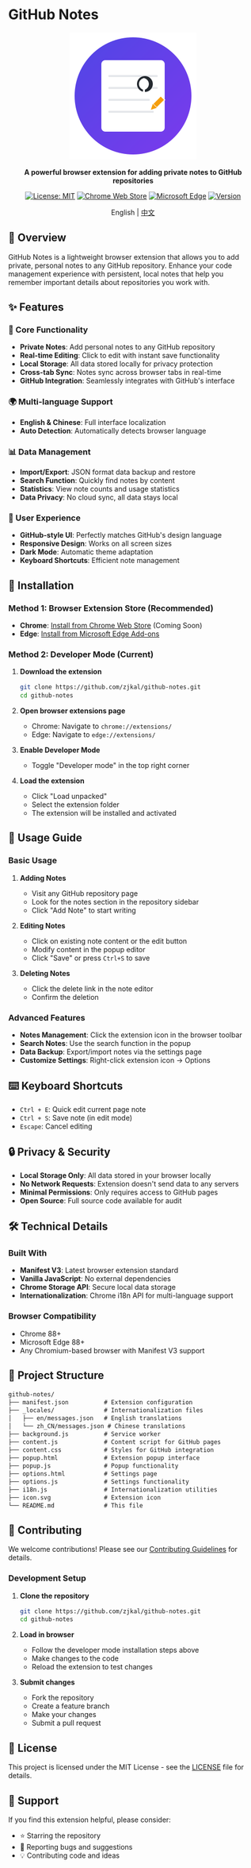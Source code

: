 # GitHub Notes

<div align="center">

![GitHub Notes Logo](icon.svg)

**A powerful browser extension for adding private notes to GitHub repositories**

[![License: MIT](https://img.shields.io/badge/License-MIT-yellow.svg)](https://opensource.org/licenses/MIT)
[![Chrome Web Store](https://img.shields.io/badge/Chrome-Web%20Store-blue)](https://chrome.google.com/webstore)
[![Microsoft Edge](https://img.shields.io/badge/Edge-Add--ons-blue)](https://microsoftedge.microsoft.com/addons/detail/github-notes/kjecncpipakdbomdpagliljcaomojjbk)
[![Version](https://img.shields.io/badge/version-1.0.0-green.svg)](https://github.com/zjkal/github-notes/releases)

English | [中文](README_zh.md)

</div>

## 📝 Overview

GitHub Notes is a lightweight browser extension that allows you to add private, personal notes to any GitHub repository. Enhance your code management experience with persistent, local notes that help you remember important details about repositories you work with.

## ✨ Features

### 🎯 Core Functionality
- **Private Notes**: Add personal notes to any GitHub repository
- **Real-time Editing**: Click to edit with instant save functionality
- **Local Storage**: All data stored locally for privacy protection
- **Cross-tab Sync**: Notes sync across browser tabs in real-time
- **GitHub Integration**: Seamlessly integrates with GitHub's interface

### 🌍 Multi-language Support
- **English & Chinese**: Full interface localization
- **Auto Detection**: Automatically detects browser language

### 📊 Data Management
- **Import/Export**: JSON format data backup and restore
- **Search Function**: Quickly find notes by content
- **Statistics**: View note counts and usage statistics
- **Data Privacy**: No cloud sync, all data stays local

### 🎨 User Experience
- **GitHub-style UI**: Perfectly matches GitHub's design language
- **Responsive Design**: Works on all screen sizes
- **Dark Mode**: Automatic theme adaptation
- **Keyboard Shortcuts**: Efficient note management

## 🚀 Installation

### Method 1: Browser Extension Store (Recommended)
- **Chrome**: [Install from Chrome Web Store](https://chrome.google.com/webstore) (Coming Soon)
- **Edge**: [Install from Microsoft Edge Add-ons](https://microsoftedge.microsoft.com/addons/detail/github-notes/kjecncpipakdbomdpagliljcaomojjbk)

### Method 2: Developer Mode (Current)

1. **Download the extension**
   ```bash
   git clone https://github.com/zjkal/github-notes.git
   cd github-notes
   ```

2. **Open browser extensions page**
   - Chrome: Navigate to `chrome://extensions/`
   - Edge: Navigate to `edge://extensions/`

3. **Enable Developer Mode**
   - Toggle "Developer mode" in the top right corner

4. **Load the extension**
   - Click "Load unpacked"
   - Select the extension folder
   - The extension will be installed and activated

## 📖 Usage Guide

### Basic Usage

1. **Adding Notes**
   - Visit any GitHub repository page
   - Look for the notes section in the repository sidebar
   - Click "Add Note" to start writing

2. **Editing Notes**
   - Click on existing note content or the edit button
   - Modify content in the popup editor
   - Click "Save" or press `Ctrl+S` to save

3. **Deleting Notes**
   - Click the delete link in the note editor
   - Confirm the deletion

### Advanced Features

- **Notes Management**: Click the extension icon in the browser toolbar
- **Search Notes**: Use the search function in the popup
- **Data Backup**: Export/import notes via the settings page
- **Customize Settings**: Right-click extension icon → Options

## ⌨️ Keyboard Shortcuts

- `Ctrl + E`: Quick edit current page note
- `Ctrl + S`: Save note (in edit mode)
- `Escape`: Cancel editing

## 🔒 Privacy & Security

- **Local Storage Only**: All data stored in your browser locally
- **No Network Requests**: Extension doesn't send data to any servers
- **Minimal Permissions**: Only requires access to GitHub pages
- **Open Source**: Full source code available for audit

## 🛠️ Technical Details

### Built With
- **Manifest V3**: Latest browser extension standard
- **Vanilla JavaScript**: No external dependencies
- **Chrome Storage API**: Secure local data storage
- **Internationalization**: Chrome i18n API for multi-language support

### Browser Compatibility
- Chrome 88+
- Microsoft Edge 88+
- Any Chromium-based browser with Manifest V3 support

## 📁 Project Structure

```
github-notes/
├── manifest.json          # Extension configuration
├── _locales/              # Internationalization files
│   ├── en/messages.json   # English translations
│   └── zh_CN/messages.json # Chinese translations
├── background.js          # Service worker
├── content.js             # Content script for GitHub pages
├── content.css            # Styles for GitHub integration
├── popup.html             # Extension popup interface
├── popup.js               # Popup functionality
├── options.html           # Settings page
├── options.js             # Settings functionality
├── i18n.js                # Internationalization utilities
├── icon.svg               # Extension icon
└── README.md              # This file
```

## 🤝 Contributing

We welcome contributions! Please see our [Contributing Guidelines](CONTRIBUTING.md) for details.

### Development Setup

1. **Clone the repository**
   ```bash
   git clone https://github.com/zjkal/github-notes.git
   cd github-notes
   ```

2. **Load in browser**
   - Follow the developer mode installation steps above
   - Make changes to the code
   - Reload the extension to test changes

3. **Submit changes**
   - Fork the repository
   - Create a feature branch
   - Make your changes
   - Submit a pull request

## 📄 License

This project is licensed under the MIT License - see the [LICENSE](LICENSE) file for details.

## 🙏 Support

If you find this extension helpful, please consider:
- ⭐ Starring the repository
- 🐛 Reporting bugs and suggestions
- 💡 Contributing code and ideas